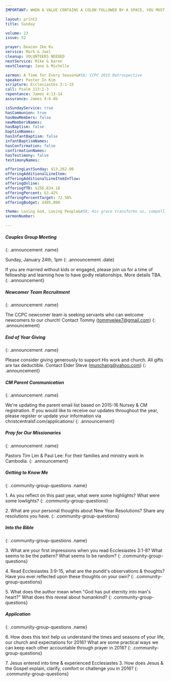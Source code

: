 ```yaml
---
IMPORTANT: WHEN A VALUE CONTAINS A COLON FOLLOWED BY A SPACE, YOU MUST USE &#58;

layout: print2
title: Sunday

volume: 23
issue: 52

prayer: Deacon Ike Ku
service: Mark & Joel
cleanup: VOLUNTEERS NEEDED
nextService: Mike & Karen
nextCleanup: Jane & Michelle

sermon: A Time for Every Season&#58; CCPC 2015 Retrospective
speaker: Pastor In Kim
scripture: Ecclesiastes 3:1-15
call: Psalm 113:1-3
repentance: James 4:13-14
assurance: James 4:6-8b

isSundayService: true
hasCommunion: true
hasNewMembers: false
newMembersNames:
hasBaptism: false
baptismNames: 
hasInfantBaptism: false
infantBaptismNames: 
hasConfirmation: false
confirmationNames: 
hasTestimony: false
testimonyNames:

offeringLastSunday: $13,262.00
offeringAdditionalLineItem: 
offeringAdditionalLineItemInflow: 
offeringOnline: 
offeringYTD: $256,834.18
offeringPercent: 63.42%
offeringPercentTarget: 72.50%
offeringBudget: $405,000

theme: Loving God, Loving People&#58; His grace transforms us, compelling us to love others.
sermonNumber: 

---
```


##### Couples Group Meeting
{: .announcement .name}

Sunday, January 24th, 1pm
{: .announcement .date}

If you are married without kids or engaged, please join us for a time of fellowship and learning how to have godly relationships. More details TBA.
{: .announcement} 

##### Newcomer Team Recruitment
{: .announcement .name}

The CCPC newcomer team is seeking servants who can welcome newcomers to our church! Contact Tommy (tommyelee7@gmail.com)
{: .announcement} 

##### End of Year Giving
{: .announcement .name}

Please consider giving generously to support His work and church. All gifts are tax deductible. Contact Elder Steve (munchang@yahoo.com)
{: .announcement}

##### CM Parent Communication
{: .announcement .name}

We're updating the parent email list based on 2015-16 Nursey & CM registration. If you would like to receive our updates throughout the year, please register or update your information via christcentralsf.com/applications/
{: .announcement}

##### Pray for Our Missionaries
{: .announcement .name}

Pastors Tim Lim & Paul Lee: For their families and ministry work in Cambodia.
{: .announcement} 



##### Getting to Know Me
{: .community-group-questions .name}

1\. As you reflect on this past year, what were some highlights? What were some lowlights?
{: .community-group-questions}

2\. What are your personal thoughts about New Year Resolutions? Share any resolutions you have.
{: .community-group-questions}

##### Into the Bible
{: .community-group-questions .name}

3\. What are your first impressions when you read Ecclesiastes 3:1-8? What seems to be the pattern? What seems to be random?
{: .community-group-questions}

4\. Read Ecclesiastes 3:9-15, what are the pundit's observations & thoughts? Have you ever reflected upon these thoughts on your own?
{: .community-group-questions}

5\. What does the author mean when "God has put eternity into man's heart?" What does this reveal about humankind?
{: .community-group-questions}

##### Application
{: .community-group-questions .name}

6\. How does this text help us understand the times and seasons of your life, our church and expectations for 2016? What are some practical ways we can keep each other accountable through prayer in 2016?
{: .community-group-questions}

7\. Jesus entered into time & experienced Ecclesiastes 3. How does Jesus &amp; the Gospel explain, clarify, comfort or challenge you in 2016?
{: .community-group-questions}